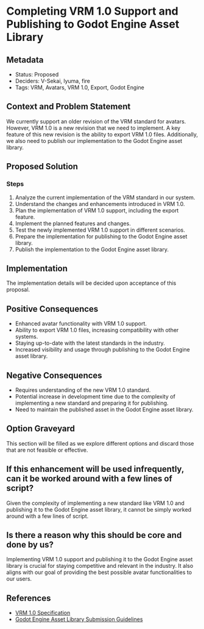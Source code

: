 # Completing VRM 1.0 Support and Publishing to Godot Engine Asset Library

## Metadata

- Status: Proposed
- Deciders: V-Sekai, lyuma, fire 
- Tags: VRM, Avatars, VRM 1.0, Export, Godot Engine

## Context and Problem Statement

We currently support an older revision of the VRM standard for avatars. However, VRM 1.0 is a new revision that we need to implement. A key feature of this new revision is the ability to export VRM 1.0 files. Additionally, we also need to publish our implementation to the Godot Engine asset library.

## Proposed Solution

### Steps

1. Analyze the current implementation of the VRM standard in our system.
2. Understand the changes and enhancements introduced in VRM 1.0.
3. Plan the implementation of VRM 1.0 support, including the export feature.
4. Implement the planned features and changes.
5. Test the newly implemented VRM 1.0 support in different scenarios.
6. Prepare the implementation for publishing to the Godot Engine asset library.
7. Publish the implementation to the Godot Engine asset library.

## Implementation

The implementation details will be decided upon acceptance of this proposal.

## Positive Consequences

- Enhanced avatar functionality with VRM 1.0 support.
- Ability to export VRM 1.0 files, increasing compatibility with other systems.
- Staying up-to-date with the latest standards in the industry.
- Increased visibility and usage through publishing to the Godot Engine asset library.

## Negative Consequences

- Requires understanding of the new VRM 1.0 standard.
- Potential increase in development time due to the complexity of implementing a new standard and preparing it for publishing.
- Need to maintain the published asset in the Godot Engine asset library.

## Option Graveyard

This section will be filled as we explore different options and discard those that are not feasible or effective.

## If this enhancement will be used infrequently, can it be worked around with a few lines of script?

Given the complexity of implementing a new standard like VRM 1.0 and publishing it to the Godot Engine asset library, it cannot be simply worked around with a few lines of script.

## Is there a reason why this should be core and done by us?

Implementing VRM 1.0 support and publishing it to the Godot Engine asset library is crucial for staying competitive and relevant in the industry. It also aligns with our goal of providing the best possible avatar functionalities to our users.

## References

- [VRM 1.0 Specification](https://vrm.dev/en/docs/vrm1.0/)
- [Godot Engine Asset Library Submission Guidelines](https://docs.godotengine.org/en/stable/tutorials/assetlib/uploading_to_assetlib.html)